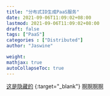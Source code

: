 ```yaml
---
title: "分布式ID生成PaaS服务"
date: 2021-09-06T11:09:02+08:00
lastmod: 2021-09-06T11:09:02+08:00
draft: false
tags: ["PaaS"]
categories : ["Distributed"]
author: "Jaswine"

weight:
mathjax: true
autoCollapseToc: true
---
```


[这是隐藏的](http://localhost:1313/blog/post/db_tool/) {:target="_blank"}
[啊啊啊啊](guide.md)
